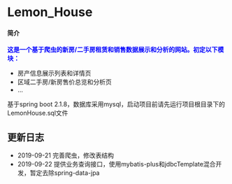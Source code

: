 # Lemon_House

#### 简介

<strong style="color:blue">这是一个基于爬虫的新房/二手房租赁和销售数据展示和分析的网站。初定以下模块：</strong>

* 房产信息展示列表和详情页
* 区域二手房/新房售价总览和分析页
* ...

基于spring boot 2.1.8，数据库采用mysql，启动项目前请先运行项目根目录下的LemonHouse.sql文件

## 更新日志
* 2019-09-21 完善爬虫，修改表结构
* 2019-09-22 提供业务查询接口，使用mybatis-plus和jdbcTemplate混合开发，暂定去除spring-data-jpa
